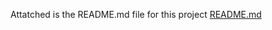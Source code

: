 Attatched is the README.md file for this project 
[README.md](https://github.com/mfaks/Pokedex-/files/10255106/README.md)
